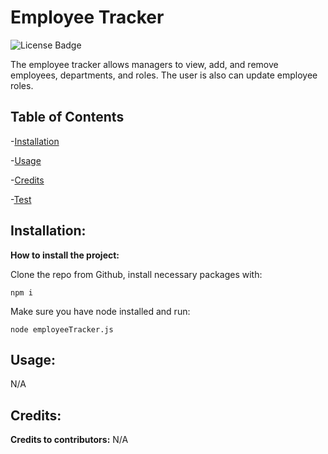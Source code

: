 
# Employee Tracker
![License Badge](https://img.shields.io/github/license/JRivera-31/employee-tracker?color=g&style=plastic")

The employee tracker allows managers to view, add, and remove employees, departments, and roles. The user is also can update employee roles.

## Table of Contents
-[Installation](#installation)

-[Usage](#usage)

-[Credits](#credits)

-[Test](#test)

## Installation:

**How to install the project:** 

Clone the repo from Github, install necessary packages with:

```
npm i
```

Make sure you have node installed and run:

```
node employeeTracker.js
```

## Usage:

N/A

## Credits:

**Credits to contributors:** N/A